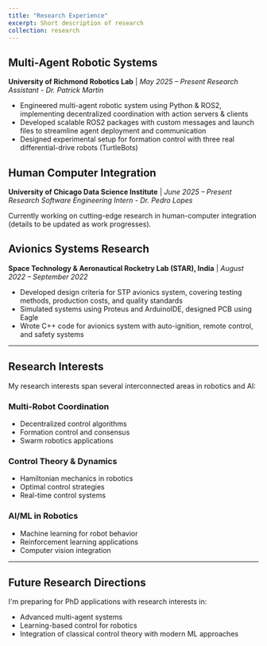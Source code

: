 ```yaml
---
title: "Research Experience"
excerpt: Short description of research
collection: research
---
```



## Multi-Agent Robotic Systems
**University of Richmond Robotics Lab** | *May 2025 – Present* 
*Research Assistant - Dr. Patrick Martin*


- Engineered multi-agent robotic system using Python & ROS2, implementing decentralized coordination with action servers & clients
- Developed scalable ROS2 packages with custom messages and launch files to streamline agent deployment and communication
- Designed experimental setup for formation control with three real differential-drive robots (TurtleBots)


## Human Computer Integration
**University of Chicago Data Science Institute** | *June 2025 – Present* 
*Research Software Engineering Intern - Dr. Pedro Lopes*


Currently working on cutting-edge research in human-computer integration (details to be updated as work progresses).


## Avionics Systems Research
**Space Technology & Aeronautical Rocketry Lab (STAR), India** | *August 2022 – September 2022*


- Developed design criteria for STP avionics system, covering testing methods, production costs, and quality standards
- Simulated systems using Proteus and ArduinoIDE, designed PCB using Eagle
- Wrote C++ code for avionics system with auto-ignition, remote control, and safety systems


---


## Research Interests


My research interests span several interconnected areas in robotics and AI:


### Multi-Robot Coordination
- Decentralized control algorithms
- Formation control and consensus
- Swarm robotics applications


### Control Theory & Dynamics
- Hamiltonian mechanics in robotics
- Optimal control strategies
- Real-time control systems


### AI/ML in Robotics
- Machine learning for robot behavior
- Reinforcement learning applications
- Computer vision integration


---


## Future Research Directions


I'm preparing for PhD applications with research interests in:
- Advanced multi-agent systems
- Learning-based control for robotics
- Integration of classical control theory with modern ML approaches